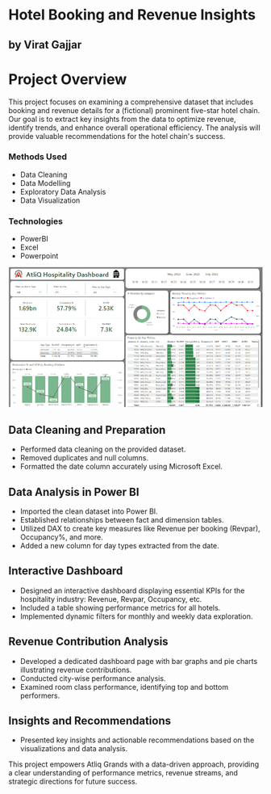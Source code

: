 # Hotel Booking and Revenue Insights
## by Virat Gajjar

# Project Overview
This project focuses on examining a comprehensive dataset that includes booking and revenue details for a (fictional) prominent five-star hotel
chain. Our goal is to extract key insights from the data to optimize revenue, identify trends, and enhance overall operational
efficiency. The analysis will provide valuable recommendations for the hotel chain's success.

### Methods Used
* Data Cleaning
* Data Modelling
* Exploratory Data Analysis
* Data Visualization
  

### Technologies
* PowerBI
* Excel
* Powerpoint

![name-of-you-image](https://github.com/Virat992/Hospitality-Industry-Revenue-Insights/blob/main/Insights%20%26%20Findings/Dashboard.png)


## Data Cleaning and Preparation
- Performed data cleaning on the provided dataset.
- Removed duplicates and null columns.
- Formatted the date column accurately using Microsoft Excel.

## Data Analysis in Power BI
- Imported the clean dataset into Power BI.
- Established relationships between fact and dimension tables.
- Utilized DAX to create key measures like Revenue per booking (Revpar), Occupancy%, and more.
- Added a new column for day types extracted from the date.

## Interactive Dashboard
- Designed an interactive dashboard displaying essential KPIs for the hospitality industry: Revenue, Revpar, Occupancy, etc.
- Included a table showing performance metrics for all hotels.
- Implemented dynamic filters for monthly and weekly data exploration.

## Revenue Contribution Analysis
- Developed a dedicated dashboard page with bar graphs and pie charts illustrating revenue contributions.
- Conducted city-wise performance analysis.
- Examined room class performance, identifying top and bottom performers.

## Insights and Recommendations
- Presented key insights and actionable recommendations based on the visualizations and data analysis.

This project empowers Atliq Grands with a data-driven approach, providing a clear understanding of performance metrics, revenue streams, and strategic directions for future success.


